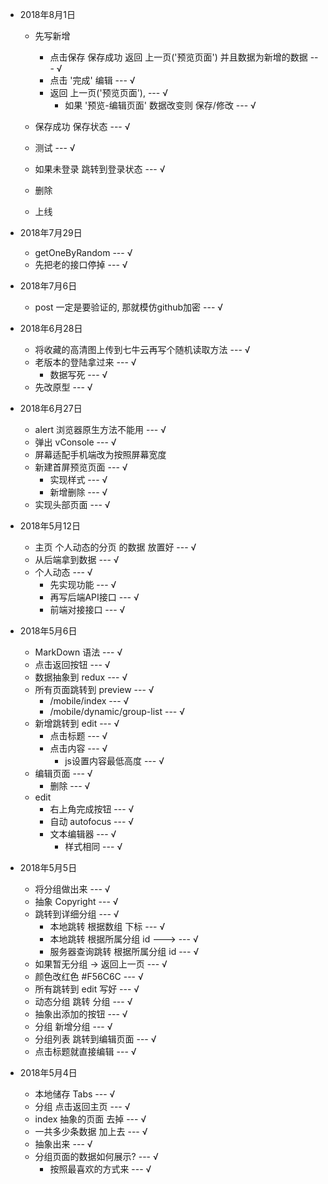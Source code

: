 - 2018年8月1日
    - 先写新增
        - 点击保存 保存成功 返回 上一页('预览页面') 并且数据为新增的数据 --- √
        - 点击 '完成' 编辑 --- √
        - 返回 上一页('预览页面'),  --- √
            - 如果 '预览-编辑页面' 数据改变则 保存/修改  --- √

    - 保存成功 保存状态 --- √

    - 测试 --- √
    - 如果未登录 跳转到登录状态 --- √
    - 删除
    - 上线

- 2018年7月29日
    - getOneByRandom --- √
    - 先把老的接口停掉 --- √

- 2018年7月6日
    - post 一定是要验证的, 那就模仿github加密 --- √

- 2018年6月28日
    - 将收藏的高清图上传到七牛云再写个随机读取方法 --- √
    - 老版本的登陆拿过来 --- √
        - 数据写死 --- √
    - 先改原型 --- √
    
- 2018年6月27日
    - alert 浏览器原生方法不能用 --- √
    - 弹出 vConsole --- √
    - 屏幕适配手机端改为按照屏幕宽度
    - 新建首屏预览页面 --- √
        - 实现样式 --- √
        - 新增删除 --- √
    - 实现头部页面 --- √

    
- 2018年5月12日
    - 主页 个人动态的分页 的数据 放置好 --- √
    - 从后端拿到数据 --- √
    - 个人动态 --- √
        - 先实现功能 --- √
        - 再写后端API接口 --- √
        - 前端对接接口 --- √

- 2018年5月6日
    - MarkDown 语法 --- √
    - 点击返回按钮 --- √
    - 数据抽象到 redux --- √
    - 所有页面跳转到 preview --- √
        - /mobile/index --- √
        - /mobile/dynamic/group-list --- √
    - 新增跳转到 edit --- √
        - 点击标题 --- √
        - 点击内容 --- √
            - js设置内容最低高度 --- √
    - 编辑页面 --- √
        - 删除 --- √
    - edit
        - 右上角完成按钮 --- √
        - 自动 autofocus --- √
        - 文本编辑器 --- √
            - 样式相同 --- √

- 2018年5月5日
    - 将分组做出来  --- √
    - 抽象 Copyright  --- √ 
    - 跳转到详细分组  --- √ 
        - 本地跳转 根据数组 下标  --- √ 
        - 本地跳转 根据所属分组 id --->   --- √ 
        - 服务器查询跳转 根据所属分组 id  --- √ 
    - 如果暂无分组 -> 返回上一页  --- √ 
    - 颜色改红色 #F56C6C  --- √ 
    - 所有跳转到 edit 写好  --- √ 
    - 动态分组 跳转 分组  --- √ 
    - 抽象出添加的按钮  --- √ 
    - 分组 新增分组  --- √ 
    - 分组列表 跳转到编辑页面  --- √ 
    - 点击标题就直接编辑 --- √

- 2018年5月4日
    - 本地储存 Tabs  --- √ 
	- 分组 点击返回主页 --- √
    - index 抽象的页面 去掉 --- √
    - 一共多少条数据 加上去 --- √
    - 抽象出来 --- √
    - 分组页面的数据如何展示? --- √
        - 按照最喜欢的方式来 --- √
